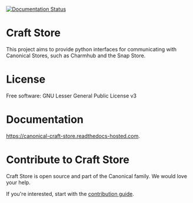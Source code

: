[![Documentation Status](https://readthedocs.com/projects/canonical-craft-store/badge/?version=latest)](https://canonical-craft-store.readthedocs-hosted.com/en/latest/?badge=latest)

# Craft Store

This project aims to provide python interfaces for communicating with
Canonical Stores, such as Charmhub and the Snap Store.

# License

Free software: GNU Lesser General Public License v3

# Documentation

https://canonical-craft-store.readthedocs-hosted.com.

# Contribute to Craft Store

Craft Store is open source and part of the Canonical family. We would love your help.

If you're interested, start with the [contribution guide](CONTRIBUTING.md).
